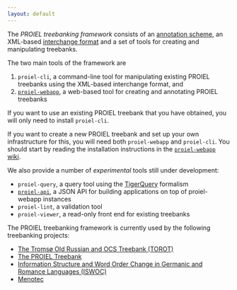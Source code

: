 ```yaml
---
layout: default
---
```


The _PROIEL treebanking framework_ consists of an [annotation
scheme](http://folk.uio.no/daghaug/syntactic_guidelines.pdf), an XML-based
[interchange
format](https://raw.githubusercontent.com/mlj/proiel-webapp/master/public/exports/proiel.xsd)
and a set of tools for creating and manipulating treebanks.

The two main tools of the framework are 

1. `proiel-cli`, a command-line tool for manipulating existing PROIEL treebanks using the XML-based interchange format, and
2. [`proiel-webapp`](https://github.com/mlj/proiel-webapp), a web-based tool for creating and annotating PROIEL treebanks

If you want to use an existing PROIEL treebank that you have obtained, you will only need to install `proiel-cli`.

If you want to create a new PROIEL treebank and set up your own infrastructure
for this, you will need both `proiel-webapp` and `proiel-cli`. You should start
by reading the installation instructions in the [`proiel-webapp`
wiki](https://github.com/mlj/proiel-webapp/wiki).

We also provide a number of _experimental_ tools still under development:

* `proiel-query`, a query tool using the [TigerQuery](http://www.ims.uni-stuttgart.de/forschung/ressourcen/werkzeuge/TIGERSearch/doc/html/QueryLanguage.html) formalism
* [`proiel-api`](https://github.com/mlj/proiel-api), a JSON API for building applications on top of proiel-webapp instances
* `proiel-lint`, a validation tool
* `proiel-viewer`, a read-only front end for existing treebanks

The PROIEL treebanking framework is currently used by the following treebanking projects:

* [The Tromsø Old Russian and OCS Treebank (TOROT)](https://nestor.uit.no/)
* [The PROIEL Treebank](http://proiel.github.io)
* [Information Structure and Word Order Change in Germanic and Romance Languages (ISWOC)](http://foni.uio.no:3000)
* [Menotec](http://foni.uio.no:3000)
